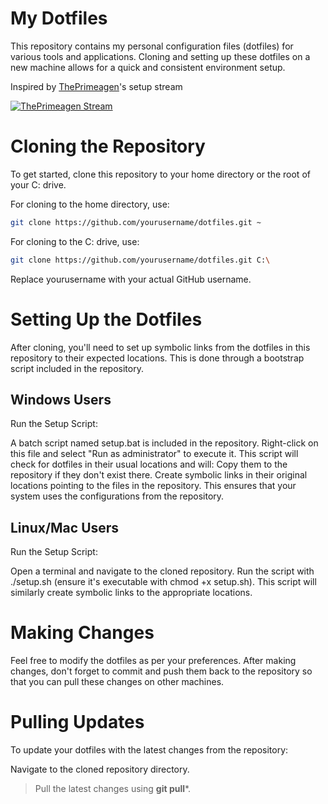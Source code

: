 # My Dotfiles

This repository contains my personal configuration files (dotfiles) for various tools and applications. Cloning and setting up these dotfiles on a new machine allows for a quick and consistent environment setup.

Inspired by [ThePrimeagen](https://www.youtube.com/@ThePrimeagen)'s setup stream

[![ThePrimeagen Stream](https://i.ytimg.com/vi/GXxvxSlzJdI/hqdefault.jpg)](https://www.youtube.com/watch?v=GXxvxSlzJdI)

# Cloning the Repository

To get started, clone this repository to your home directory or the root of your C: drive. 

For cloning to the home directory, use:

```bash
git clone https://github.com/yourusername/dotfiles.git ~
```

For cloning to the C: drive, use:

```bash
git clone https://github.com/yourusername/dotfiles.git C:\
```

Replace yourusername with your actual GitHub username.

# Setting Up the Dotfiles
After cloning, you'll need to set up symbolic links from the dotfiles in this repository to their expected locations. This is done through a bootstrap script included in the repository.

## Windows Users
Run the Setup Script:

A batch script named setup.bat is included in the repository.
Right-click on this file and select "Run as administrator" to execute it.
This script will check for dotfiles in their usual locations and will:
Copy them to the repository if they don't exist there.
Create symbolic links in their original locations pointing to the files in the repository.
This ensures that your system uses the configurations from the repository.

## Linux/Mac Users
Run the Setup Script:

Open a terminal and navigate to the cloned repository.
Run the script with ./setup.sh (ensure it's executable with chmod +x setup.sh).
This script will similarly create symbolic links to the appropriate locations.

# Making Changes
Feel free to modify the dotfiles as per your preferences. After making changes, don't forget to commit and push them back to the repository so that you can pull these changes on other machines.

# Pulling Updates
To update your dotfiles with the latest changes from the repository:

Navigate to the cloned repository directory.
> Pull the latest changes using **git pull***.